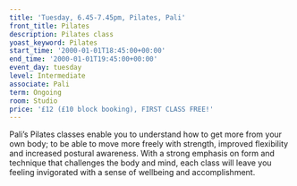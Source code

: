 ```yaml
---
title: 'Tuesday, 6.45-7.45pm, Pilates, Pali'
front_title: Pilates
description: Pilates class
yoast_keyword: Pilates
start_time: '2000-01-01T18:45:00+00:00'
end_time: '2000-01-01T19:45:00+00:00'
event_day: tuesday
level: Intermediate
associate: Pali
term: Ongoing
room: Studio
price: '£12 (£10 block booking), FIRST CLASS FREE!'
---
```


Pali’s Pilates classes enable you to understand how to get more from your own body; to be able to move more freely with strength, improved flexibility and increased postural awareness. With a strong emphasis on form and technique that challenges the body and mind, each class will leave you feeling invigorated with a sense of wellbeing and accomplishment.
